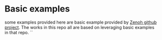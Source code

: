 # Basic examples
some examples provided here are basic example provided by [Zenoh github project](https://github.com/eclipse-zenoh/zenoh).
The works in this repo all are based on leveraging basic examples in that repo. 
``